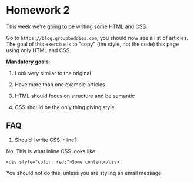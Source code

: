 # Homework 2

This week we're going to be writing some HTML and CSS.

Go to `https://blog.groupbuddies.com`, you should now see a list of articles.
The goal of this exercise is to "copy" (the style, not the code) this page using
only HTML and CSS.

**Mandatory goals**:

1) Look very similar to the original

2) Have more than one example articles

3) HTML should focus on structure and be semantic

4) CSS should be the only thing giving style

## FAQ

1) Should I write CSS inline?

No. This is what inline CSS looks like:

```
<div style="color: red;">Some content</div>
```

You should not do this, unless you are styling an email message.
